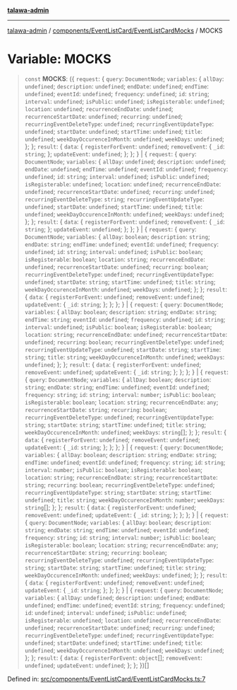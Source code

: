 [**talawa-admin**](../../../../README.md)

***

[talawa-admin](../../../../README.md) / [components/EventListCard/EventListCardMocks](../README.md) / MOCKS

# Variable: MOCKS

> `const` **MOCKS**: (\{ `request`: \{ `query`: `DocumentNode`; `variables`: \{ `allDay`: `undefined`; `description`: `undefined`; `endDate`: `undefined`; `endTime`: `undefined`; `eventId`: `undefined`; `frequency`: `undefined`; `id`: `string`; `interval`: `undefined`; `isPublic`: `undefined`; `isRegisterable`: `undefined`; `location`: `undefined`; `recurrenceEndDate`: `undefined`; `recurrenceStartDate`: `undefined`; `recurring`: `undefined`; `recurringEventDeleteType`: `undefined`; `recurringEventUpdateType`: `undefined`; `startDate`: `undefined`; `startTime`: `undefined`; `title`: `undefined`; `weekDayOccurenceInMonth`: `undefined`; `weekDays`: `undefined`; \}; \}; `result`: \{ `data`: \{ `registerForEvent`: `undefined`; `removeEvent`: \{ `_id`: `string`; \}; `updateEvent`: `undefined`; \}; \}; \} \| \{ `request`: \{ `query`: `DocumentNode`; `variables`: \{ `allDay`: `undefined`; `description`: `undefined`; `endDate`: `undefined`; `endTime`: `undefined`; `eventId`: `undefined`; `frequency`: `undefined`; `id`: `string`; `interval`: `undefined`; `isPublic`: `undefined`; `isRegisterable`: `undefined`; `location`: `undefined`; `recurrenceEndDate`: `undefined`; `recurrenceStartDate`: `undefined`; `recurring`: `undefined`; `recurringEventDeleteType`: `string`; `recurringEventUpdateType`: `undefined`; `startDate`: `undefined`; `startTime`: `undefined`; `title`: `undefined`; `weekDayOccurenceInMonth`: `undefined`; `weekDays`: `undefined`; \}; \}; `result`: \{ `data`: \{ `registerForEvent`: `undefined`; `removeEvent`: \{ `_id`: `string`; \}; `updateEvent`: `undefined`; \}; \}; \} \| \{ `request`: \{ `query`: `DocumentNode`; `variables`: \{ `allDay`: `boolean`; `description`: `string`; `endDate`: `string`; `endTime`: `undefined`; `eventId`: `undefined`; `frequency`: `undefined`; `id`: `string`; `interval`: `undefined`; `isPublic`: `boolean`; `isRegisterable`: `boolean`; `location`: `string`; `recurrenceEndDate`: `undefined`; `recurrenceStartDate`: `undefined`; `recurring`: `boolean`; `recurringEventDeleteType`: `undefined`; `recurringEventUpdateType`: `undefined`; `startDate`: `string`; `startTime`: `undefined`; `title`: `string`; `weekDayOccurenceInMonth`: `undefined`; `weekDays`: `undefined`; \}; \}; `result`: \{ `data`: \{ `registerForEvent`: `undefined`; `removeEvent`: `undefined`; `updateEvent`: \{ `_id`: `string`; \}; \}; \}; \} \| \{ `request`: \{ `query`: `DocumentNode`; `variables`: \{ `allDay`: `boolean`; `description`: `string`; `endDate`: `string`; `endTime`: `string`; `eventId`: `undefined`; `frequency`: `undefined`; `id`: `string`; `interval`: `undefined`; `isPublic`: `boolean`; `isRegisterable`: `boolean`; `location`: `string`; `recurrenceEndDate`: `undefined`; `recurrenceStartDate`: `undefined`; `recurring`: `boolean`; `recurringEventDeleteType`: `undefined`; `recurringEventUpdateType`: `undefined`; `startDate`: `string`; `startTime`: `string`; `title`: `string`; `weekDayOccurenceInMonth`: `undefined`; `weekDays`: `undefined`; \}; \}; `result`: \{ `data`: \{ `registerForEvent`: `undefined`; `removeEvent`: `undefined`; `updateEvent`: \{ `_id`: `string`; \}; \}; \}; \} \| \{ `request`: \{ `query`: `DocumentNode`; `variables`: \{ `allDay`: `boolean`; `description`: `string`; `endDate`: `string`; `endTime`: `undefined`; `eventId`: `undefined`; `frequency`: `string`; `id`: `string`; `interval`: `number`; `isPublic`: `boolean`; `isRegisterable`: `boolean`; `location`: `string`; `recurrenceEndDate`: `any`; `recurrenceStartDate`: `string`; `recurring`: `boolean`; `recurringEventDeleteType`: `undefined`; `recurringEventUpdateType`: `string`; `startDate`: `string`; `startTime`: `undefined`; `title`: `string`; `weekDayOccurenceInMonth`: `undefined`; `weekDays`: `string`[]; \}; \}; `result`: \{ `data`: \{ `registerForEvent`: `undefined`; `removeEvent`: `undefined`; `updateEvent`: \{ `_id`: `string`; \}; \}; \}; \} \| \{ `request`: \{ `query`: `DocumentNode`; `variables`: \{ `allDay`: `boolean`; `description`: `string`; `endDate`: `string`; `endTime`: `undefined`; `eventId`: `undefined`; `frequency`: `string`; `id`: `string`; `interval`: `number`; `isPublic`: `boolean`; `isRegisterable`: `boolean`; `location`: `string`; `recurrenceEndDate`: `string`; `recurrenceStartDate`: `string`; `recurring`: `boolean`; `recurringEventDeleteType`: `undefined`; `recurringEventUpdateType`: `string`; `startDate`: `string`; `startTime`: `undefined`; `title`: `string`; `weekDayOccurenceInMonth`: `number`; `weekDays`: `string`[]; \}; \}; `result`: \{ `data`: \{ `registerForEvent`: `undefined`; `removeEvent`: `undefined`; `updateEvent`: \{ `_id`: `string`; \}; \}; \}; \} \| \{ `request`: \{ `query`: `DocumentNode`; `variables`: \{ `allDay`: `boolean`; `description`: `string`; `endDate`: `string`; `endTime`: `undefined`; `eventId`: `undefined`; `frequency`: `string`; `id`: `string`; `interval`: `number`; `isPublic`: `boolean`; `isRegisterable`: `boolean`; `location`: `string`; `recurrenceEndDate`: `any`; `recurrenceStartDate`: `string`; `recurring`: `boolean`; `recurringEventDeleteType`: `undefined`; `recurringEventUpdateType`: `string`; `startDate`: `string`; `startTime`: `undefined`; `title`: `string`; `weekDayOccurenceInMonth`: `undefined`; `weekDays`: `undefined`; \}; \}; `result`: \{ `data`: \{ `registerForEvent`: `undefined`; `removeEvent`: `undefined`; `updateEvent`: \{ `_id`: `string`; \}; \}; \}; \} \| \{ `request`: \{ `query`: `DocumentNode`; `variables`: \{ `allDay`: `undefined`; `description`: `undefined`; `endDate`: `undefined`; `endTime`: `undefined`; `eventId`: `string`; `frequency`: `undefined`; `id`: `undefined`; `interval`: `undefined`; `isPublic`: `undefined`; `isRegisterable`: `undefined`; `location`: `undefined`; `recurrenceEndDate`: `undefined`; `recurrenceStartDate`: `undefined`; `recurring`: `undefined`; `recurringEventDeleteType`: `undefined`; `recurringEventUpdateType`: `undefined`; `startDate`: `undefined`; `startTime`: `undefined`; `title`: `undefined`; `weekDayOccurenceInMonth`: `undefined`; `weekDays`: `undefined`; \}; \}; `result`: \{ `data`: \{ `registerForEvent`: `object`[]; `removeEvent`: `undefined`; `updateEvent`: `undefined`; \}; \}; \})[]

Defined in: [src/components/EventListCard/EventListCardMocks.ts:7](https://github.com/gautam-divyanshu/talawa-admin/blob/2490b2ea9583ec972ca984b1d93932def1c9f92b/src/components/EventListCard/EventListCardMocks.ts#L7)
